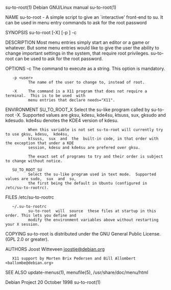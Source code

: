su-to-root(1)                           Debian GNU/Linux manual                          su-to-root(1)

NAME
       su-to-root  - A simple script to give an `interactive' front-end to su.  It can be used in menu
       entry commands to ask for the root password

SYNOPSIS
       su-to-root [-X] [-p <user>] -c <command>

DESCRIPTION
       Most menu entries simply start an editor or a game or whatever. But  some  menu  entries  would
       like to give the user the ability to change important settings in the system, that require root
       privileges.  su-to-root can be used to ask for the root password.

OPTIONS
       -c <command>
              The command to execute as a string. This option is mandatory.

       -p <user>
              The name of the user to change to, instead of root.

       -X     The command is a X11 program that does not require a terminal.  This is to be used  with
              menu entries that declare needs="X11".

ENVIRONMENT
       SU_TO_ROOT_X
              Select  the  su-like program called by su-to-root -X.  Supported values are gksu, kdesu,
              kde4su, ktsuss,
               sux, gksudo and kdesudo.  kde4su denotes the KDE4 version of kdesu.

              When this variable is not set su-to-root will currently try to use gksu, kdesu,  kde4su,
              ktsuss,  sux  and  the  built-in code, in that order with the exception that under a KDE
              session, kdesu and kde4su are prefered over gksu.

              The exact set of programs to try and their order is subject to change without notice.

       SU_TO_ROOT_SU
              Select the su-like program used in text mode.  Supported values are sudo,  sux  and  su,
              the first being the default in Ubuntu (configured in /etc/su-to-rootrc).

FILES
       /etc/su-to-rootrc

       ~/.su-to-rootrc
              su-to-root  will  source  these files at startup in this order. This lets you define and
              modify the environment variables above without restarting your X session.

COPYING
       su-to-root is distributed under the GNU General Public License.  (GPL 2.0 or greater).

AUTHORS
       Joost Witteveen <joostje@debian.org>

       X11 support by Morten Brix Pedersen and Bill Allombert <ballombe@debian.org>

SEE ALSO
       update-menus(1), menufile(5), /usr/share/doc/menu/html

Debian Project                              20 October 1998                              su-to-root(1)
